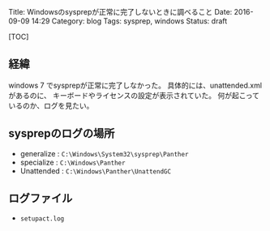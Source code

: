 Title: Windowsのsysprepが正常に完了しないときに調べること
Date: 2016-09-09 14:29
Category: blog
Tags: sysprep, windows
Status: draft

[TOC]

## 経緯

windows 7 でsysprepが正常に完了しなかった。
具体的には、unattended.xmlがあるのに、 キーボードやライセンスの設定が表示されていた。
何が起こっているのか、ログを見たい。

## sysprepのログの場所

* generalize : `C:\Windows\System32\sysprep\Panther`
* specialize : `C:\Windows\Panther`
* Unattended : `C:\Windows\Panther\UnattendGC`

## ログファイル

* `setupact.log`
